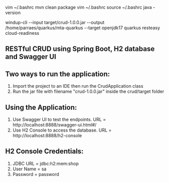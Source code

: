 vim ~/.bashrc 
mvn clean package
vim ~/.bashrc 
source ~/.bashrc 
java -version

windup-cli --input target/crud-1.0.0.jar --output /home/parraes/quarkus/mta-quarkus --target openjdk17 quarkus resteasy cloud-readiness


## RESTful CRUD using Spring Boot, H2 database and Swagger UI

## Two ways to run the application:
1. Import the project to an IDE then run the CrudApplication class
2. Run the jar file with filename "crud-1.0.0.jar" inside the crud/target folder

## Using the Application:
1. Use Swagger UI to test the endpoints. URL = http://localhost:8888/swagger-ui.html#/
2. Use H2 Console to access the database. URL = http://localhost:8888/h2-console

## H2 Console Credentials:
1. JDBC URL = jdbc:h2:mem:shop
2. User Name = sa
3. Password = password
